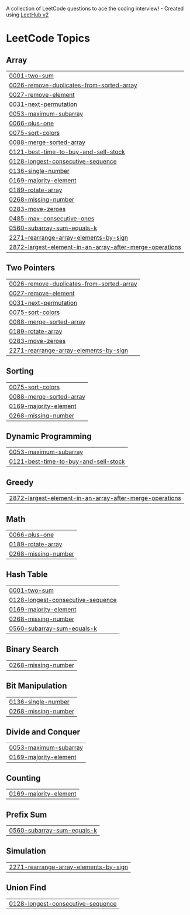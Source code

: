 A collection of LeetCode questions to ace the coding interview! - Created using [LeetHub v2](https://github.com/arunbhardwaj/LeetHub-2.0)
<!---LeetCode Topics Start-->
# LeetCode Topics
## Array
|  |
| ------- |
| [0001-two-sum](https://github.com/Divyanshu-Sethi/LEETCODE/tree/master/0001-two-sum) |
| [0026-remove-duplicates-from-sorted-array](https://github.com/Divyanshu-Sethi/LEETCODE/tree/master/0026-remove-duplicates-from-sorted-array) |
| [0027-remove-element](https://github.com/Divyanshu-Sethi/LEETCODE/tree/master/0027-remove-element) |
| [0031-next-permutation](https://github.com/Divyanshu-Sethi/LEETCODE/tree/master/0031-next-permutation) |
| [0053-maximum-subarray](https://github.com/Divyanshu-Sethi/LEETCODE/tree/master/0053-maximum-subarray) |
| [0066-plus-one](https://github.com/Divyanshu-Sethi/LEETCODE/tree/master/0066-plus-one) |
| [0075-sort-colors](https://github.com/Divyanshu-Sethi/LEETCODE/tree/master/0075-sort-colors) |
| [0088-merge-sorted-array](https://github.com/Divyanshu-Sethi/LEETCODE/tree/master/0088-merge-sorted-array) |
| [0121-best-time-to-buy-and-sell-stock](https://github.com/Divyanshu-Sethi/LEETCODE/tree/master/0121-best-time-to-buy-and-sell-stock) |
| [0128-longest-consecutive-sequence](https://github.com/Divyanshu-Sethi/LEETCODE/tree/master/0128-longest-consecutive-sequence) |
| [0136-single-number](https://github.com/Divyanshu-Sethi/LEETCODE/tree/master/0136-single-number) |
| [0169-majority-element](https://github.com/Divyanshu-Sethi/LEETCODE/tree/master/0169-majority-element) |
| [0189-rotate-array](https://github.com/Divyanshu-Sethi/LEETCODE/tree/master/0189-rotate-array) |
| [0268-missing-number](https://github.com/Divyanshu-Sethi/LEETCODE/tree/master/0268-missing-number) |
| [0283-move-zeroes](https://github.com/Divyanshu-Sethi/LEETCODE/tree/master/0283-move-zeroes) |
| [0485-max-consecutive-ones](https://github.com/Divyanshu-Sethi/LEETCODE/tree/master/0485-max-consecutive-ones) |
| [0560-subarray-sum-equals-k](https://github.com/Divyanshu-Sethi/LEETCODE/tree/master/0560-subarray-sum-equals-k) |
| [2271-rearrange-array-elements-by-sign](https://github.com/Divyanshu-Sethi/LEETCODE/tree/master/2271-rearrange-array-elements-by-sign) |
| [2872-largest-element-in-an-array-after-merge-operations](https://github.com/Divyanshu-Sethi/LEETCODE/tree/master/2872-largest-element-in-an-array-after-merge-operations) |
## Two Pointers
|  |
| ------- |
| [0026-remove-duplicates-from-sorted-array](https://github.com/Divyanshu-Sethi/LEETCODE/tree/master/0026-remove-duplicates-from-sorted-array) |
| [0027-remove-element](https://github.com/Divyanshu-Sethi/LEETCODE/tree/master/0027-remove-element) |
| [0031-next-permutation](https://github.com/Divyanshu-Sethi/LEETCODE/tree/master/0031-next-permutation) |
| [0075-sort-colors](https://github.com/Divyanshu-Sethi/LEETCODE/tree/master/0075-sort-colors) |
| [0088-merge-sorted-array](https://github.com/Divyanshu-Sethi/LEETCODE/tree/master/0088-merge-sorted-array) |
| [0189-rotate-array](https://github.com/Divyanshu-Sethi/LEETCODE/tree/master/0189-rotate-array) |
| [0283-move-zeroes](https://github.com/Divyanshu-Sethi/LEETCODE/tree/master/0283-move-zeroes) |
| [2271-rearrange-array-elements-by-sign](https://github.com/Divyanshu-Sethi/LEETCODE/tree/master/2271-rearrange-array-elements-by-sign) |
## Sorting
|  |
| ------- |
| [0075-sort-colors](https://github.com/Divyanshu-Sethi/LEETCODE/tree/master/0075-sort-colors) |
| [0088-merge-sorted-array](https://github.com/Divyanshu-Sethi/LEETCODE/tree/master/0088-merge-sorted-array) |
| [0169-majority-element](https://github.com/Divyanshu-Sethi/LEETCODE/tree/master/0169-majority-element) |
| [0268-missing-number](https://github.com/Divyanshu-Sethi/LEETCODE/tree/master/0268-missing-number) |
## Dynamic Programming
|  |
| ------- |
| [0053-maximum-subarray](https://github.com/Divyanshu-Sethi/LEETCODE/tree/master/0053-maximum-subarray) |
| [0121-best-time-to-buy-and-sell-stock](https://github.com/Divyanshu-Sethi/LEETCODE/tree/master/0121-best-time-to-buy-and-sell-stock) |
## Greedy
|  |
| ------- |
| [2872-largest-element-in-an-array-after-merge-operations](https://github.com/Divyanshu-Sethi/LEETCODE/tree/master/2872-largest-element-in-an-array-after-merge-operations) |
## Math
|  |
| ------- |
| [0066-plus-one](https://github.com/Divyanshu-Sethi/LEETCODE/tree/master/0066-plus-one) |
| [0189-rotate-array](https://github.com/Divyanshu-Sethi/LEETCODE/tree/master/0189-rotate-array) |
| [0268-missing-number](https://github.com/Divyanshu-Sethi/LEETCODE/tree/master/0268-missing-number) |
## Hash Table
|  |
| ------- |
| [0001-two-sum](https://github.com/Divyanshu-Sethi/LEETCODE/tree/master/0001-two-sum) |
| [0128-longest-consecutive-sequence](https://github.com/Divyanshu-Sethi/LEETCODE/tree/master/0128-longest-consecutive-sequence) |
| [0169-majority-element](https://github.com/Divyanshu-Sethi/LEETCODE/tree/master/0169-majority-element) |
| [0268-missing-number](https://github.com/Divyanshu-Sethi/LEETCODE/tree/master/0268-missing-number) |
| [0560-subarray-sum-equals-k](https://github.com/Divyanshu-Sethi/LEETCODE/tree/master/0560-subarray-sum-equals-k) |
## Binary Search
|  |
| ------- |
| [0268-missing-number](https://github.com/Divyanshu-Sethi/LEETCODE/tree/master/0268-missing-number) |
## Bit Manipulation
|  |
| ------- |
| [0136-single-number](https://github.com/Divyanshu-Sethi/LEETCODE/tree/master/0136-single-number) |
| [0268-missing-number](https://github.com/Divyanshu-Sethi/LEETCODE/tree/master/0268-missing-number) |
## Divide and Conquer
|  |
| ------- |
| [0053-maximum-subarray](https://github.com/Divyanshu-Sethi/LEETCODE/tree/master/0053-maximum-subarray) |
| [0169-majority-element](https://github.com/Divyanshu-Sethi/LEETCODE/tree/master/0169-majority-element) |
## Counting
|  |
| ------- |
| [0169-majority-element](https://github.com/Divyanshu-Sethi/LEETCODE/tree/master/0169-majority-element) |
## Prefix Sum
|  |
| ------- |
| [0560-subarray-sum-equals-k](https://github.com/Divyanshu-Sethi/LEETCODE/tree/master/0560-subarray-sum-equals-k) |
## Simulation
|  |
| ------- |
| [2271-rearrange-array-elements-by-sign](https://github.com/Divyanshu-Sethi/LEETCODE/tree/master/2271-rearrange-array-elements-by-sign) |
## Union Find
|  |
| ------- |
| [0128-longest-consecutive-sequence](https://github.com/Divyanshu-Sethi/LEETCODE/tree/master/0128-longest-consecutive-sequence) |
<!---LeetCode Topics End-->